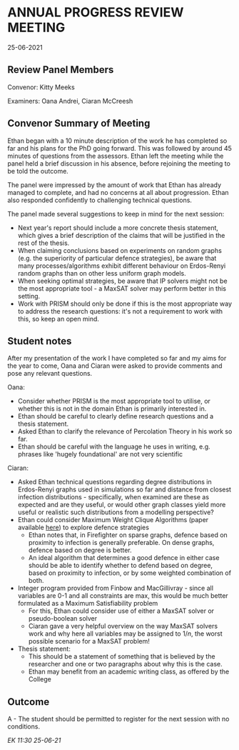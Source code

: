 # ANNUAL PROGRESS REVIEW MEETING
	
25-06-2021

## Review Panel Members

Convenor: Kitty Meeks

Examiners: Oana Andrei, Ciaran McCreesh


## Convenor Summary of Meeting

Ethan began with a 10 minute description of the work he has completed so far and his plans for the PhD going forward.  This was followed by around 45 minutes of questions from the assessors.  Ethan left the meeting while the panel held a brief discussion in his absence, before rejoining the meeting to be told the outcome. 

The panel were impressed by the amount of work that Ethan has already managed to complete, and had no concerns at all about progression.  Ethan also responded confidently to challenging technical questions.

The panel made several suggestions to keep in mind for the next session:
- Next year's report should include a more concrete thesis statement, which gives a brief description of the claims that will be justified in the rest of the thesis.
- When claiming conclusions based on experiments on random graphs (e.g. the superiority of particular defence strategies), be aware that many processes/algorithms exhibit different behaviour on Erdos-Renyi random graphs than on other less uniform graph models.
- When seeking optimal strategies, be aware that IP solvers might not be the most appropriate tool - a MaxSAT solver may perform better in this setting.
- Work with PRISM should only be done if this is the most appropriate way to address the research questions: it's not a requirement to work with this, so keep an open mind.


## Student notes

After my presentation of the work I have completed so far and my aims for the year to come, Oana and Ciaran were asked to provide comments and pose any relevant questions.

Oana:
- Consider whether PRISM is the most appropriate tool to utilise, or whether this is not in the domain Ethan is primarily interested in.
- Ethan should be careful to clearly define research questions and a thesis statement.
- Asked Ethan to clarify the relevance of Percolation Theory in his work so far.
- Ethan should be careful with the language he uses in writing, e.g. phrases like 'hugely foundational' are not very scientific

Ciaran:
- Asked Ethan technical questions regarding degree distributions in Erdos-Renyi graphs used in simulations so far and distance from closest infection distributions - specifically, when examined are these as expected and are they useful, or would other graph classes yield more useful or realistic such distributions from a modelling perspective?
- Ethan could consider Maximum Weight Clique Algorithms (paper available [here](http://eprints.gla.ac.uk/143720/)) to explore defence strategies
	- Ethan notes that, in Firefighter on sparse graphs, defence based on proximity to infection is generally preferable. On dense graphs, defence based on degree is better.
	- An ideal algorithm that determines a good defence in either case should be able to identify whether to defend based on degree, based on proximity to infection, or by some weighted combination of both.
- Integer program provided from Finbow and MacGillivray - since all variables are 0-1 and all constraints are max, this would be much better formulated as a Maximum Satisfiability problem
	- For this, Ethan could consider use of either a MaxSAT solver or pseudo-boolean solver
	- Ciaran gave a very helpful overview on the way MaxSAT solvers work and why here all variables may be assigned to $1/n$, the worst possible scenario for a MaxSAT problem!
- Thesis statement:
	- This should be a statement of something that is believed by the researcher and one or two paragraphs about why this is the case. 
	- Ethan may benefit from an academic writing class, as offered by the College


## Outcome

A - The student should be permitted to register for the next session with no conditions.




_EK 11:30 25-06-21_
